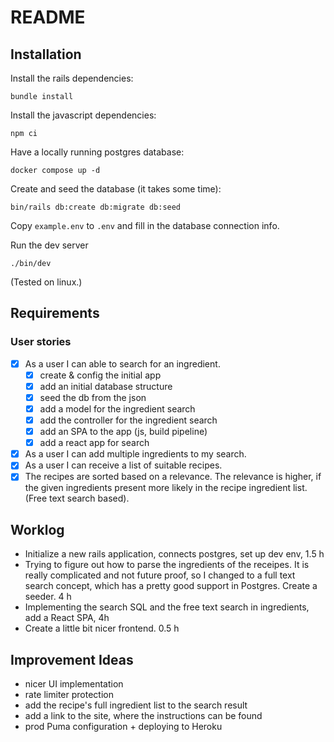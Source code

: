 # README

## Installation

Install the rails dependencies:

`bundle install`

Install the javascript dependencies:

`npm ci`

Have a locally running postgres database:

`docker compose up -d`

Create and seed the database (it takes some time):

`bin/rails db:create db:migrate db:seed`

Copy `example.env` to `.env` and fill in the database
connection info.  

Run the dev server

`./bin/dev`

(Tested on linux.)

## Requirements

### User stories

- [x] As a user I can able to search for an ingredient.
  - [x] create & config the initial app
  - [x] add an initial database structure
  - [x] seed the db from the json
  - [x] add a model for the ingredient search
  - [x] add the controller for the ingredient search
  - [x] add an SPA to the app (js, build pipeline)
  - [x] add a react app for search
- [x] As a user I can add multiple ingredients to my search.
- [x] As a user I can receive a list of suitable recipes.
- [x] The recipes are sorted based on a relevance. The relevance
      is higher, if the given ingredients present more likely in
      the recipe ingredient list. (Free text search based).

## Worklog

- Initialize a new rails application, connects postgres, set up dev env, 1.5 h
- Trying to figure out how to parse the ingredients of the receipes. It is really complicated and not future proof, so I changed to a full text search concept, which has a pretty good support in Postgres. Create a seeder. 4 h
- Implementing the search SQL and the free text search in ingredients,
  add a React SPA, 4h
- Create a little bit nicer frontend. 0.5 h

## Improvement Ideas

- nicer UI implementation
- rate limiter protection
- add the recipe's full ingredient list to the search result
- add a link to the site, where the instructions can be found
- prod Puma configuration + deploying to Heroku